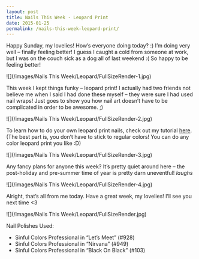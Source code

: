 ```yaml
---
layout: post
title: Nails This Week - Leopard Print
date: 2015-01-25
permalink: /nails-this-week-leopard-print/
---
```


Happy Sunday, my lovelies! How’s everyone doing today? :) I’m doing very well – finally feeling better! I guess I caught a cold from someone at work, but I was on the couch sick as a dog all of last weekend :( So happy to be feeling better!

![](/images/Nails This Week/Leopard/FullSizeRender-1.jpg)

This week I kept things funky – leopard print! I actually had two friends not believe me when I said I had done these myself – they were sure I had used nail wraps! Just goes to show you how nail art doesn’t have to be complicated in order to be awesome. ;)

![](/images/Nails This Week/Leopard/FullSizeRender-2.jpg)

To learn how to do your own leopard print nails, check out my tutorial [here](/tutorial-leopard-print/). (The best part is, you don’t have to stick to regular colors! You can do any color leopard print you like :D)

![](/images/Nails This Week/Leopard/FullSizeRender-3.jpg)

Any fancy plans for anyone this week? It’s pretty quiet around here – the post-holiday and pre-summer time of year is pretty darn uneventful! *laughs*

![](/images/Nails This Week/Leopard/FullSizeRender-4.jpg)

Alright, that’s all from me today. Have a great week, my lovelies! I’ll see you next time <3

![](/images/Nails This Week/Leopard/FullSizeRender.jpg)

Nail Polishes Used:

- Sinful Colors Professional in “Let’s Meet” (#928)
- Sinful Colors Professional in “Nirvana” (#949)
- Sinful Colors Professional in “Black On Black” (#103)